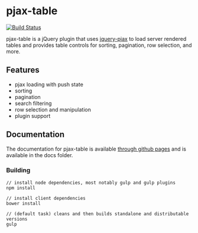 # pjax-table

[![Build Status](https://travis-ci.org/50onRed/pjax-table.svg?branch=master)](https://travis-ci.org/50onRed/pjax-table)

pjax-table is a jQuery plugin that uses [jquery-pjax](https://github.com/defunkt/jquery-pjax) to load server rendered tables and provides table controls for sorting, pagination, row selection, and more.

## Features
  - pjax loading with push state
  - sorting
  - pagination
  - search filtering
  - row selection and manipulation
  - plugin support


## Documentation
The documentation for pjax-table is available [through github pages](http://50onred.github.io/pjax-table/) and is available in the docs folder.


### Building
    // install node dependencies, most notably gulp and gulp plugins
    npm install

    // install client dependencies
    bower install

    // (default task) cleans and then builds standalone and distributable versions
    gulp


